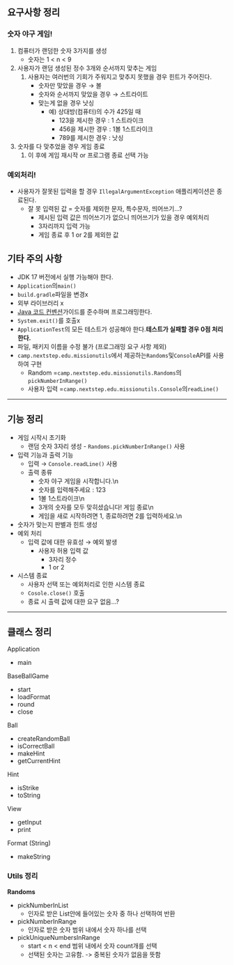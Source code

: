## 요구사항 정리

### 숫자 야구 게임!

1. 컴퓨터가 랜덤한 숫자 3가지를 생성
    - 숫자는 1 < n < 9
2. 사용자가 랜덤 생성된 정수 3개와 순서까지 맞추는 게임
    1. 사용자는 여러번의 기회가 주워지고 맞추지 못했을 경우 힌트가 주어진다.
        - 숫자만 맞았을 경우 → 볼
        - 숫자와 순서까지 맞았을 경우 → 스트라이트
        - 맞는게 없을 경우 낫싱
            - 예) 상대방(컴퓨터)의 수가 425일 때
                - 123을 제시한 경우 : 1 스트라이크
                - 456을 제시한 경우 : 1볼 1스트라이크
                - 789를 제시한 경우 : 낫싱
3. 숫자를 다 맞추었을 경우 게임 종료
    1. 이 후에 게임 재시작 or 프로그램 종료 선택 가능

### 예외처리!

- 사용자가 잘못된 입력을 할 경우 `IllegalArgumentException` 애플리케이션은 종료된다.
    - 잘 못 입력된 값 = 숫자를 제외한 문자, 특수문자, 띄어쓰기…?
        - 제시된 입력 값은 띄어쓰기가 없으니 띄어쓰기가 있을 경우 예외처리
        - 3자리까지 입력 가능
        - 게임 종료 후 1 or 2를 제외한 값

## 기타 주의 사항

- JDK 17 버전에서 실행 가능해야 한다.
- `Application`의`main()`
- `build.gradle`파일을 변경x
- 외부 라이브러리 x
- [Java 코드 컨벤션](https://github.com/woowacourse/woowacourse-docs/tree/master/styleguide/java)가이드를 준수하며 프로그래밍한다.
- `System.exit()`를 호출x
- `ApplicationTest`의 모든 테스트가 성공해야 한다.**테스트가 실패할 경우 0점 처리한다.**
- 파일, 패키지 이름을 수정 불가 (프로그래밍 요구 사항 제외)
- `camp.nextstep.edu.missionutils`에서 제공하는`Randoms`및`Console`API를 사용하여 구현
    - Random =`camp.nextstep.edu.missionutils.Randoms`의`pickNumberInRange()`
    - 사용자 입력 =`camp.nextstep.edu.missionutils.Console`의`readLine()`

---

## 기능 정리

- 게임 시작시 초기화
    - 랜덤 숫자 3자리 생성 - `Randoms.pickNumberInRange()` 사용
- 입력 기능과 출력 기능
    - 입력 → `Console.readLine()` 사용
    - 출력 종류
        - 숫자 야구 게임을 시작합니다.\n
        - 숫자를 입력해주세요 : 123
        - 1볼 1스트라이크\n
        - 3개의 숫자를 모두 맞히셨습니다! 게임 종료\n
        - 게임을 새로 시작하려면 1, 종료하려면 2를 입력하세요.\n
- 숫자가 맞는지 판별과 힌트 생성
- 예외 처리
    - 입력 값에 대한 유효성 → 예외 발생
        - 사용자 허용 입력 값
            - 3자리 정수
            - 1 or 2
- 시스템 종료
    - 사용자 선택 또는 예외처리로 인한 시스템 종료
    - `Cosole.close()` 호출
    - 종료 시 출력 값에 대한 요구 없음…?

---

## 클래스 정리

Application

- main

BaseBallGame

- start
- loadFormat
- round
- close

Ball

- createRandomBall
- isCorrectBall
- makeHint
- getCurrentHint

Hint

- isStrike
- toString

View

- getInput
- print

Format (String)

- makeString

### Utils 정리

**Randoms**

- pickNumberInList
    - 인자로 받은 List안에 들어있는 숫자 중 하나 선택하여 반환
- pickNumberInRange
    - 인자로 받은 숫자 범위 내에서 숫자 하나를 선택
- pickUniqueNumbersInRange
    - start < n < end 범위 내에서 숫자 count개를 선택
    - 선택된 숫자는 고유함. -> 중복된 숫자가 없음을 뜻함
